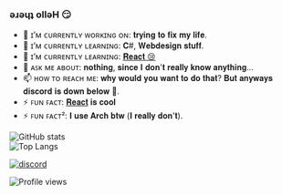### ǝɹǝɥʇ ollǝH 😏


- 🔭 ɪ’ᴍ ᴄᴜʀʀᴇɴᴛʟʏ ᴡᴏʀᴋɪɴɢ ᴏɴ: 𝐭𝐫𝐲𝐢𝐧𝐠 𝐭𝐨 𝐟𝐢𝐱 𝐦𝐲 𝐥𝐢𝐟𝐞.
- 🌱 ɪ’ᴍ ᴄᴜʀʀᴇɴᴛʟʏ ʟᴇᴀʀɴɪɴɢ: 𝐂#, 𝐖𝐞𝐛𝐝𝐞𝐬𝐢𝐠𝐧 𝐬𝐭𝐮𝐟𝐟.
- 👯 ɪ’ᴍ ᴄᴜʀʀᴇɴᴛʟʏ ʟᴇᴀʀɴɪɴɢ: [𝐑𝐞𝐚𝐜𝐭 😢](https://github.com/reactdev1337)
- 💬 ᴀꜱᴋ ᴍᴇ ᴀʙᴏᴜᴛ: 𝐧𝐨𝐭𝐡𝐢𝐧𝐠, 𝐬𝐢𝐧𝐜𝐞 𝐈 𝐝𝐨𝐧'𝐭 𝐫𝐞𝐚𝐥𝐥𝐲 𝐤𝐧𝐨𝐰 𝐚𝐧𝐲𝐭𝐡𝐢𝐧𝐠...
- 📫 ʜᴏᴡ ᴛᴏ ʀᴇᴀᴄʜ ᴍᴇ: 𝐰𝐡𝐲 𝐰𝐨𝐮𝐥𝐝 𝐲𝐨𝐮 𝐰𝐚𝐧𝐭 𝐭𝐨 𝐝𝐨 𝐭𝐡𝐚𝐭? 𝐁𝐮𝐭 𝐚𝐧𝐲𝐰𝐚𝐲𝐬 𝐝𝐢𝐬𝐜𝐨𝐫𝐝 𝐢𝐬 𝐝𝐨𝐰𝐧 𝐛𝐞𝐥𝐨𝐰 👀.
- ⚡ ꜰᴜɴ ꜰᴀᴄᴛ: [𝐑𝐞𝐚𝐜𝐭](https://github.com/reactdev1337) 𝐢𝐬 𝐜𝐨𝐨𝐥
- ⚡ ꜰᴜɴ ꜰᴀᴄᴛ²: 𝐈 𝐮𝐬𝐞 𝐀𝐫𝐜𝐡 𝐛𝐭𝐰 (𝐈 𝐫𝐞𝐚𝐥𝐥𝐲 𝐝𝐨𝐧'𝐭).

![GitHub stats](https://github-readme-stats.vercel.app/api?username=A2uma0&show_icons=true&theme=midnight-purple)
<br>
![Top Langs](https://github-readme-stats.vercel.app/api/top-langs/?username=A2uma0&layout=compact&theme=midnight-purple)

<p align="left">
    <a href="mailto:A2#6909"><img src="https://img.icons8.com/nolan/64/discord-logo.png" alt="discord"/></a>
</p>


![Profile views](https://gpvc.arturio.dev/A2uma0)
